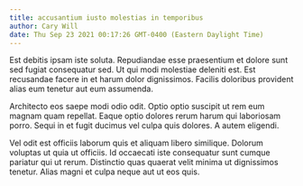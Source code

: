```yaml
---
title: accusantium iusto molestias in temporibus
author: Cary Will
date: Thu Sep 23 2021 00:17:26 GMT-0400 (Eastern Daylight Time)
---
```

Est debitis ipsam iste soluta. Repudiandae esse praesentium et dolore sunt sed fugiat consequatur sed. Ut qui modi molestiae deleniti est. Est recusandae facere in et harum dolor dignissimos. Facilis doloribus provident alias eum tenetur aut eum assumenda.

 Architecto eos saepe modi odio odit. Optio optio suscipit ut rem eum magnam quam repellat. Eaque optio dolores rerum harum qui laboriosam porro. Sequi in et fugit ducimus vel culpa quis dolores. A autem eligendi.

 Vel odit est officiis laborum quis et aliquam libero similique. Dolorum voluptas ut quia ut officiis. Id occaecati iste consequatur sunt cumque pariatur qui ut rerum. Distinctio quas quaerat velit minima ut dignissimos tenetur. Alias magni et culpa neque aut ut eos quis.